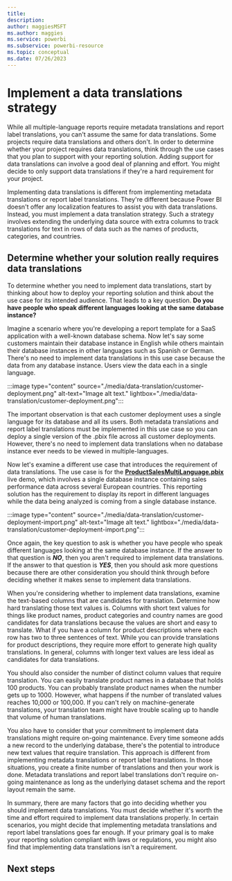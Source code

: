 ```yaml
---
title: 
description: 
author: maggiesMSFT   
ms.author: maggies
ms.service: powerbi
ms.subservice: powerbi-resource
ms.topic: conceptual
ms.date: 07/26/2023
---
```

# Implement a data translations strategy

While all multiple-language reports require metadata translations and report label translations, you can't assume the same for data translations. Some projects require data translations and others don't. In order to determine whether your project requires data translations, think through the use cases that you plan to support with your reporting solution. Adding support for data translations can involve a good deal of planning and effort. You might decide to only support data translations if they're a hard requirement for your project.

Implementing data translations is different from implementing metadata translations or report label translations. They're different because Power BI doesn't offer any localization features to assist you with data translations. Instead, you must implement a data translation strategy. Such a strategy involves extending the underlying data source with extra columns to track translations for text in rows of data such as the names of products, categories, and countries.

## Determine whether your solution really requires data translations

To determine whether you need to implement data translations, start by thinking about how to deploy your reporting solution and think about the use case for its intended audience. That leads to a key question. **Do you have people who speak different languages looking at the same database instance?**

Imagine a scenario where you're developing a report template for a SaaS application with a well-known database schema. Now let's say some customers maintain their database instance in English while others maintain their database instances in other languages such as Spanish or German. There's no need to implement data translations in this use case because the data from any database instance. Users view the data each in a single language.

:::image type="content" source="./media/data-translation/customer-deployment.png" alt-text="Image alt text." lightbox="./media/data-translation/customer-deployment.png":::

The important observation is that each customer deployment uses a single language for its database and all its users. Both metadata translations and report label translations must be implemented in this use case so you can deploy a single version of the .pbix file across all customer deployments. However, there's no need to implement data translations when no database instance ever needs to be viewed in multiple-languages.

Now let's examine a different use case that introduces the requirement of data translations. The use case is for the [**ProductSalesMultiLanguage.pbix**](https://github.com/PowerBiDevCamp/TranslationsBuilder/raw/main/LiveDemo/ProductSalesMultiLanguage.pbix) live demo, which involves a single database instance containing sales performance data across several European countries. This reporting solution has the requirement to display its report in different languages while the data being analyzed is coming from a single database instance.

:::image type="content" source="./media/data-translation/customer-deployment-import.png" alt-text="Image alt text." lightbox="./media/data-translation/customer-deployment-import.png":::

Once again, the key question to ask is whether you have people who speak different languages looking at the same database instance. If the answer to that question is ***NO***, then you aren't required to implement data translations. If the answer to that question is ***YES***, then you should ask more questions because there are other consideration you should think through before deciding whether it makes sense to implement data translations.

When you're considering whether to implement data translations, examine the text-based columns that are candidates for translation. Determine how hard translating those text values is. Columns with short text values for things like product names, product categories and country names are good candidates for data translations because the values are short and easy to translate. What if you have a column for product descriptions where each row has two to three sentences of text. While you can provide translations for product descriptions, they require more effort to generate high quality translations. In general, columns with longer text values are less ideal as candidates for data translations.

You should also consider the number of distinct column values that require translation. You can easily translate product names in a database that holds 100 products. You can probably translate product names when the number gets up to 1000. However, what happens if the number of translated values reaches 10,000 or 100,000. If you can't rely on machine-generate translations, your translation team might have trouble scaling up to handle that volume of human translations.

You also have to consider that your commitment to implement data translations might require on-going maintenance. Every time someone adds a new record to the underlying database, there's the potential to introduce new text values that require translation. This approach is different from implementing metadata translations or report label translations. In those situations, you create a finite number of translations and then your work is done. Metadata translations and report label translations don't require on-going maintenance as long as the underlying dataset schema and the report layout remain the same.

In summary, there are many factors that go into deciding whether you should implement data translations. You must decide whether it's worth the time and effort required to implement data translations properly. In certain scenarios, you might decide that implementing metadata translations and report label translations goes far enough. If your primary goal is to make your reporting solution compliant with laws or regulations, you might also find that implementing data translations isn't a requirement.

## Next steps
